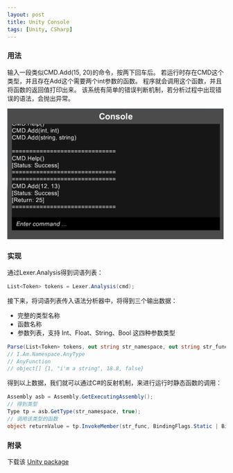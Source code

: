 ```yaml
---
layout: post
title: Unity Console
tags: [Unity, CSharp]
---
```


### 用法

输入一段类似CMD.Add(15, 20)的命令，按两下回车后。
若运行时存在CMD这个类型，并且存在Add这个需要两个int参数的函数。
程序就会调用这个函数，并且将函数的返回值打印出来。
该系统有简单的错误判断机制，若分析过程中出现错误的语法，会抛出异常。

![screenshot](/public/content/2015-06-20/console.png)

### 实现

通过Lexer.Analysis得到词语列表：

```cs
List<Token> tokens = Lexer.Analysis(cmd);
```

接下来，将词语列表传入语法分析器中，将得到三个输出数据：
- 完整的类型名称
- 函数名称
- 参数列表，支持 Int、Float、String、Bool 这四种参数类型

```cs
Parse(List<Token> tokens, out string str_namespace, out string str_func, out List<object> args)
// I.Am.Namespace.AnyType
// AnyFunction
// object[] {1, "i'm a string", 18.8, false}
```

得到以上数据，我们就可以通过C#的反射机制，来进行运行时静态函数的调用：

```cs
Assembly asb = Assembly.GetExecutingAssembly();
// 得到类型
Type tp = asb.GetType(str_namespace, true);
// 调用该类型的函数
object returnValue = tp.InvokeMember(str_func, BindingFlags.Static | BindingFlags.Public | BindingFlags.InvokeMethod, null, null, arg_list.ToArray());
```

### 附录

下载该 [Unity package](/public/content/2015-06-20/sindney.console.unitypackage)